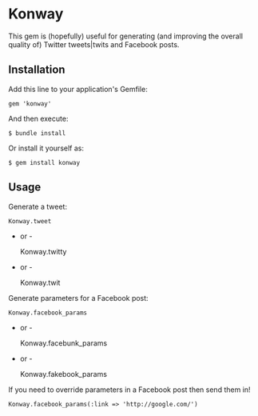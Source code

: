 # Konway

This gem is (hopefully) useful for generating (and improving the overall quality of) Twitter tweets|twits and Facebook posts.

## Installation

Add this line to your application's Gemfile:

    gem 'konway'

And then execute:

    $ bundle install

Or install it yourself as:

    $ gem install konway

## Usage

Generate a tweet:

    Konway.tweet

- or -

    Konway.twitty

- or -

    Konway.twit

Generate parameters for a Facebook post:

    Konway.facebook_params

- or -

    Konway.facebunk_params

- or -

    Konway.fakebook_params

If you need to override parameters in a Facebook post then send them in!

    Konway.facebook_params(:link => 'http://google.com/')

